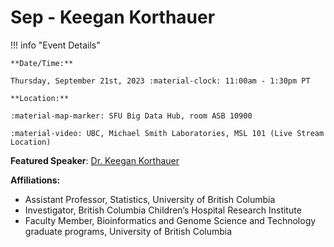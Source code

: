 # Sep - Keegan Korthauer

!!! info "Event Details"

    **Date/Time:**

    Thursday, September 21st, 2023 :material-clock: 11:00am - 1:30pm PT

    **Location:**

    :material-map-marker: SFU Big Data Hub, room ASB 10900

    :material-video: UBC, Michael Smith Laboratories, MSL 101 (Live Stream Location)

<!-- **RSVP:**

If you are interested in attending this seminar *in person*, please fill out [the RSVP form](https://forms.gle/YVgVUeCTpt9mHU8C9).

-->

**Featured Speaker**: [Dr. Keegan Korthauer](https://kkorthauer.org/)

**Affiliations:**

- Assistant Professor, Statistics, University of British Columbia
- Investigator, British Columbia Children’s Hospital Research Institute
- Faculty Member, Bioinformatics and Genome Science and Technology graduate programs, University of British Columbia

<!-- **Talk Title:** Methylation matters: tool development for community discovery

**Abstract:**

Innovative technologies now allow us to probe the epigenome in more dimensions and at higher resolution than ever before. However, meaningful biological insights are challenging to uncover in these high-dimensional settings where classical statistics fail, and relevant signals can be masked by technical artifacts and systematic biases unique to each specialized assay. To unlock the full potential of DNA methylation data, the development of novel statistical frameworks and tailored computational implementations is needed. In this talk I will outline the major hurdles and opportunities in analyzing genome-scale DNA methylation data, and highlight examples from recent and ongoing work. I'll also discuss the process of computational tool development and maintenance for the benefit of the bioinformatics user community.

**Bio:**

Keegan Korthauer is an assistant professor in the Department of Statistics at the University of British Columbia and an investigator at the British Columbia Children’s Hospital Research Institute. Previously, she was a Postdoctoral Research Fellow at Dana-Farber Cancer Institute and Harvard T. H. Chan School of Public Health. She earned her PhD in Statistics from the University of Wisconsin Madison. Her research lies at the intersection of statistics and biology, and her group focuses on developing novel frameworks and rigorous inferential procedures that exploit the increased scope and scale of high-throughput sequencing data, with the ultimate goal of uncovering new molecular signals in cancer, child health, and development.

---

**Trainee Speaker:** Erik Navarro

**Affiliation:** UBC Graduate Student co-supervised by Dr. Michael Kobor and Dr. Keegan Korthauer

**Talk Title**: RAMEN: an R package for modeling the genome and exposome contribution to DNA methylome variability -->
